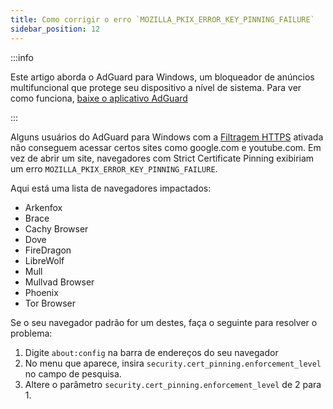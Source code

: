 ```yaml
---
title: Como corrigir o erro `MOZILLA_PKIX_ERROR_KEY_PINNING_FAILURE`
sidebar_position: 12
---
```


:::info

Este artigo aborda o AdGuard para Windows, um bloqueador de anúncios multifuncional que protege seu dispositivo a nível de sistema. Para ver como funciona, [baixe o aplicativo AdGuard](https://agrd.io/download-kb-adblock)

:::

Alguns usuários do AdGuard para Windows com a [Filtragem HTTPS](/general/https-filtering/what-is-https-filtering) ativada não conseguem acessar certos sites como google.com e youtube.com. Em vez de abrir um site, navegadores com Strict Certificate Pinning exibiriam um erro `MOZILLA_PKIX_ERROR_KEY_PINNING_FAILURE`.

Aqui está uma lista de navegadores impactados:

- Arkenfox
- Brace
- Cachy Browser
- Dove
- FireDragon
- LibreWolf
- Mull
- Mullvad Browser
- Phoenix
- Tor Browser

Se o seu navegador padrão for um destes, faça o seguinte para resolver o problema:

1. Digite `about:config` na barra de endereços do seu navegador
2. No menu que aparece, insira `security.cert_pinning.enforcement_level` no campo de pesquisa.
3. Altere o parâmetro `security.cert_pinning.enforcement_level` de 2 para 1.
